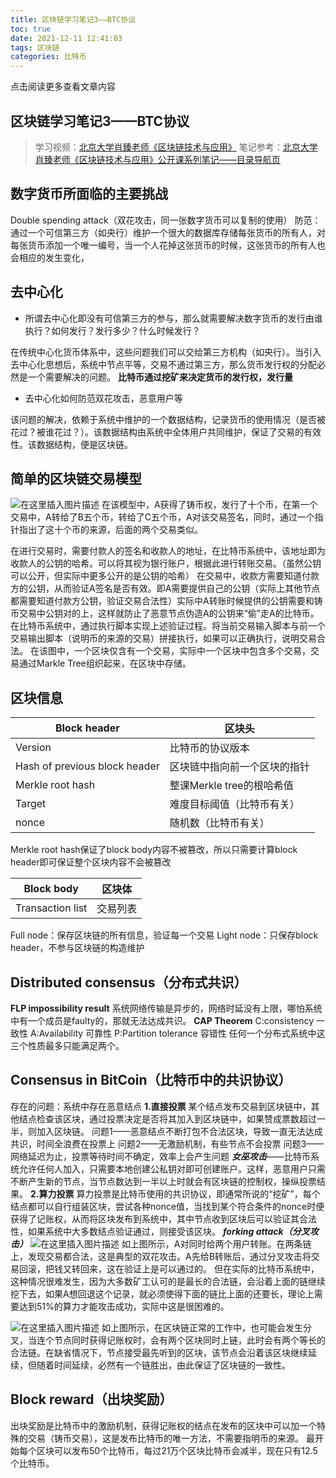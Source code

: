 ```yaml
---
title: 区块链学习笔记3——BTC协议
toc: true
date: 2021-12-11 12:41:03
tags: 区块链
categories: 比特币
---
```


​​点击阅读更多查看文章内容<!--more-->

## 区块链学习笔记3——BTC协议
> 学习视频：[北京大学肖臻老师《区块链技术与应用》](https://www.bilibili.com/video/BV1Vt411X7JF)
笔记参考：[北京大学肖臻老师《区块链技术与应用》公开课系列笔记——目录导航页](https://blog.csdn.net/Mu_Xiaoye/article/details/104299664)
## 数字货币所面临的主要挑战

Double spending attack（双花攻击，同一张数字货币可以复制的使用）
防范：通过一个可信第三方（如央行）维护一个很大的数据库存储每张货币的所有人，对每张货币添加一个唯一编号，当一个人花掉这张货币的时候，这张货币的所有人也会相应的发生变化，
## 去中心化

 - 所谓去中心化即没有可信第三方的参与，那么就需要解决数字货币的发行由谁执行？如何发行？发行多少？什么时候发行？

在传统中心化货币体系中，这些问题我们可以交给第三方机构（如央行）。当引入去中心化思想后，系统中节点平等，交易不通过第三方，那么货币发行权的分配必然是一个需要解决的问题。
**比特币通过挖矿来决定货币的发行权，发行量**
 
 - 去中心化如何防范双花攻击，恶意用户等

 该问题的解决，依赖于系统中维护的一个数据结构，记录货币的使用情况（是否被花过？被谁花过？）。该数据结构由系统中全体用户共同维护，保证了交易的有效性。该数据结构，便是区块链。

## 简单的区块链交易模型
![在这里插入图片描述](https://cdn.jsdelivr.net/gh/shnpd/blog-pic@main/csdn/9980f5ac6bec2bc74e88baffaeff2409_1740931331785.png)
在该模型中，A获得了铸币权，发行了十个币，在第一个交易中，A转给了B五个币，转给了C五个币，A对该交易签名，同时，通过一个指针指出了这十个币的来源，后面的两个交易类似。

在进行交易时，需要付款人的签名和收款人的地址，在比特币系统中，该地址即为收款人的公钥的哈希。可以将其视为银行账户，根据此进行转账交易。（虽然公钥可以公开，但实际中更多公开的是公钥的哈希）
在交易中，收款方需要知道付款方的公钥，从而验证A签名是否有效。即A需要提供自己的公钥（实际上其他节点都需要知道付款方公钥，验证交易合法性）实际中A转账时候提供的公钥需要和铸币交易中公钥对的上，这样就防止了恶意节点伪造A的公钥来“偷”走A的比特币。
在比特币系统中，通过执行脚本实现上述验证过程。将当前交易输入脚本与前一个交易输出脚本（说明币的来源的交易）拼接执行，如果可以正确执行，说明交易合法。
在该图中，一个区块仅含有一个交易，实际中一个区块中包含多个交易，交易通过Markle Tree组织起来，在区块中存储。

## 区块信息
|Block header  |区块头  |
|--|--|
|Version|比特币的协议版本
|  Hash of previous block header|区块链中指向前一个区块的指针  |
|Merkle root hash |整课Merkle tree的根哈希值
|Target|难度目标阈值（比特币有关）
|nonce|随机数（比特币有关）

Merkle root hash保证了block body内容不被篡改，所以只需要计算block header即可保证整个区块内容不会被篡改

|Block body  |区块体  |
|--|--|
|Transaction list|交易列表

Full node：保存区块链的所有信息，验证每一个交易
Light node：只保存block header，不参与区块链的构造维护

## Distributed consensus（分布式共识）
**FLP impossibility result**
系统网络传输是异步的，网络时延没有上限，哪怕系统中有一个成员是faulty的，那就无法达成共识。
**CAP Theorem**
C:consistency 一致性
A:Availability 可靠性
P:Partition tolerance 容错性
任何一个分布式系统中这三个性质最多只能满足两个。
## Consensus in BitCoin（比特币中的共识协议）
存在的问题：系统中存在恶意结点
**1.直接投票**
某个结点发布交易到区块链中，其他结点检查该区块，通过投票决定是否将其加入到区块链中，如果赞成票数超过一半，则加入区块链。
问题1——恶意结点不断打包不合法区块，导致一直无法达成共识，时间全浪费在投票上
问题2——无激励机制，有些节点不会投票
问题3——网络延迟为止，投票等待时间不确定，效率上会产生问题
***女巫攻击***——比特币系统允许任何人加入，只需要本地创建公私钥对即可创建账户。这样，恶意用户只需不断产生新的节点，当节点数达到一半以上时就会有区块链的控制权，操纵投票结果。
**2.算力投票**
算力投票是比特币使用的共识协议，即通常所说的“挖矿”，每个结点都可以自行组装区块，尝试各种nonce值，当找到某个符合条件的nonce时便获得了记账权，从而将区块发布到系统中，其中节点收到区块后可以验证其合法性，如果系统中大多数结点验证通过，则接受该区块。
***forking attack（分叉攻击）*** 
![在这里插入图片描述](https://cdn.jsdelivr.net/gh/shnpd/blog-pic@main/csdn/33bd8e5ea99eab772dcce7b91780bdd9_1740931338846.png)
如上图所示，A对同时给两个用户转账。在两条链上，发现交易都合法，这是典型的双花攻击。A先给B转账后，通过分叉攻击将交易回滚，把钱又转回来，这在验证上是可以通过的。
但在实际的比特币系统中，这种情况很难发生，因为大多数矿工认可的是最长的合法链，会沿着上面的链继续挖下去，如果A想回退这个记录，就必须使得下面的链比上面的还要长，理论上需要达到51%的算力才能攻击成功，实际中这是很困难的。

![在这里插入图片描述](https://cdn.jsdelivr.net/gh/shnpd/blog-pic@main/csdn/672e5c096e6a09fd2d21a56e86b5f3d5_1740931338846.png)
如上图所示，在区块链正常的工作中，也可能会发生分叉，当连个节点同时获得记账权时，会有两个区块同时上链，此时会有两个等长的合法链。在缺省情况下，节点接受最先听到的区块，该节点会沿着该区块继续延续，但随着时间延续，必然有一个链胜出，由此保证了区块链的一致性。
## Block reward（出块奖励）
出块奖励是比特币中的激励机制，获得记账权的结点在发布的区块中可以加一个特殊的交易（铸币交易），这是发布比特币的唯一方法，不需要指明币的来源。
最开始每个区块可以发布50个比特币，每过21万个区块比特币会减半，现在只有12.5个比特币。



